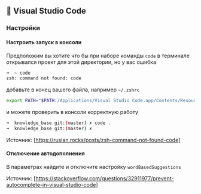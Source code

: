## 📑 Visual Studio Code

### Настройки

#### Настроить запуск в консоли

Предположим вы хотите что бы при наборе команды `code` в терминале открывался проект для этой директории, но у вас ошибка

```sh
➜  ~ code
zsh: command not found: code
```

добавьте в конец вашего файла, например `~/.zshrc`

```sh
export PATH="$PATH:/Applications/Visual Studio Code.app/Contents/Resources/app/bin"
```

и можете проверить в консоли корректную работу
```sh
➜  knowledge_base git:(master) ✗ code .
➜  knowledge_base git:(master) ✗
```

Источник: [https://ruslan.rocks/posts/zsh-command-not-found-code]

#### Отключение автодополнения

В параметрах найдите и отключите настройку `wordBasedSuggestions`

Источник: [https://stackoverflow.com/questions/32911977/prevent-autocomplete-in-visual-studio-code]